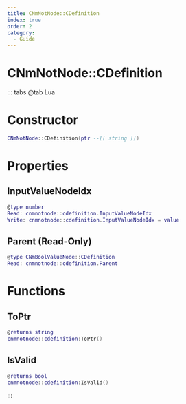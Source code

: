 ```yaml
---
title: CNmNotNode::CDefinition
index: true
order: 2
category:
  - Guide
---
```


# CNmNotNode::CDefinition

::: tabs
@tab Lua
# Constructor
```lua
CNmNotNode::CDefinition(ptr --[[ string ]])
```
# Properties
## InputValueNodeIdx 
```lua
@type number
Read: cnmnotnode::cdefinition.InputValueNodeIdx
Write: cnmnotnode::cdefinition.InputValueNodeIdx = value
```
## Parent (Read-Only)
```lua
@type CNmBoolValueNode::CDefinition
Read: cnmnotnode::cdefinition.Parent
```
# Functions
## ToPtr
```lua
@returns string
cnmnotnode::cdefinition:ToPtr()
```
## IsValid
```lua
@returns bool
cnmnotnode::cdefinition:IsValid()
```

:::
